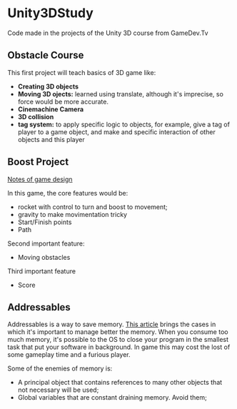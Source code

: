# Unity3DStudy
Code made in the projects of the Unity 3D course from GameDev.Tv

## Obstacle Course

This first project will teach basics of 3D game like:
- **Creating 3D objects**
- **Moving 3D ojects:** learned using translate, although it's imprecise, so force would be more accurate.
- **Cinemachine Camera**
- **3D collision**
- **tag system:** to apply specific logic to objects, for example, give a tag of player to a game object, and make and specific interaction of other objects and this player

## Boost Project

[Notes of game design](https://github.com/edupinhata/Unity3DStudy/blob/main/GameDesignNotes.md)

In this game, the core features would be:
- rocket with control to turn and boost to movement;
- gravity to make movimentation tricky
- Start/Finish points
- Path

Second important feature:
- Moving obstacles

Third important feature
- Score

## Addressables

Addressables is a way to save memory. [This article](https://thegamedev.guru/unity-addressables/tutorial-learn-the-basics/) brings the cases in which it's important to manage better the memory. When you consume too much memory, it's possible to the OS to close your program in the smallest task that put your software in background. In game this may cost the lost of some gameplay time and a furious player.

Some of the enemies of memory is:
- A principal object that contains references to many other objects that not necessary will be used;
- Global variables that are constant draining memory. Avoid them;
